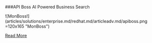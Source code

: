 ###API Boss
AI Powered Business Search

![MonBoss!] (articles/solutions/enterprise.md/redhat.md/articleadv.md/apiboss.png =120x165 "MonBoss")

<a href="https://tekmonks.com/products/api-boss">Read More</a>